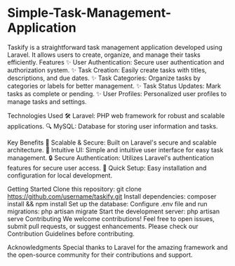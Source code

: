 # Simple-Task-Management-Application
Taskify is a straightforward task management application developed using Laravel. It allows users to create, organize, and manage their tasks efficiently.
Features
✨ User Authentication: Secure user authentication and authorization system.
✨ Task Creation: Easily create tasks with titles, descriptions, and due dates.
✨ Task Categories: Organize tasks by categories or labels for better management.
✨ Task Status Updates: Mark tasks as complete or pending.
✨ User Profiles: Personalized user profiles to manage tasks and settings.

Technologies Used
🛠️ Laravel: PHP web framework for robust and scalable applications.
🔍 MySQL: Database for storing user information and tasks.

Key Benefits
🌟 Scalable & Secure: Built on Laravel's secure and scalable architecture.
🧩 Intuitive UI: Simple and intuitive user interface for easy task management.
🔒 Secure Authentication: Utilizes Laravel's authentication features for secure user access.
🚀 Quick Setup: Easy installation and configuration for local development.

Getting Started
Clone this repository: git clone https://github.com/username/taskify.git
Install dependencies: composer install && npm install
Set up the database: Configure .env file and run migrations: php artisan migrate
Start the development server: php artisan serve
Contributing
We welcome contributions! Feel free to open issues, submit pull requests, or suggest enhancements. Please check our Contribution Guidelines before contributing.

Acknowledgments
Special thanks to Laravel for the amazing framework and the open-source community for their contributions and support.

